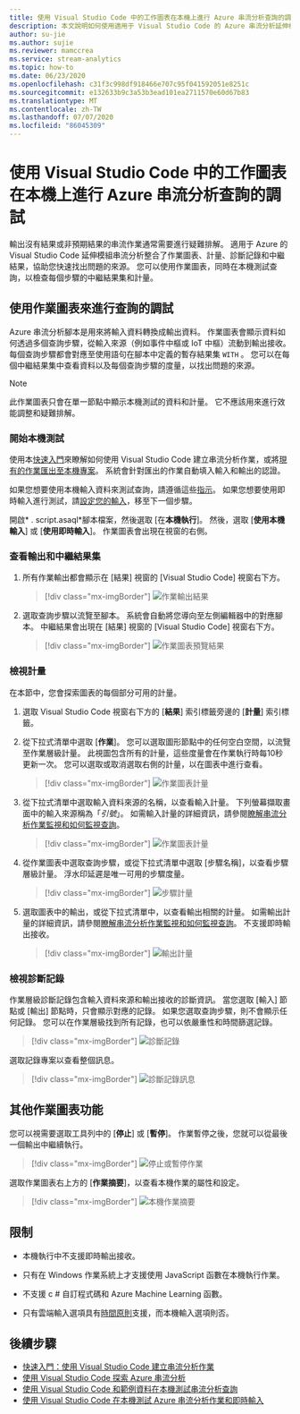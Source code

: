```yaml
---
title: 使用 Visual Studio Code 中的工作圖表在本機上進行 Azure 串流分析查詢的調試
description: 本文說明如何使用適用于 Visual Studio Code 的 Azure 串流分析延伸模組中的工作圖表，在本機對查詢進行偵錯工具。
author: su-jie
ms.author: sujie
ms.reviewer: mamccrea
ms.service: stream-analytics
ms.topic: how-to
ms.date: 06/23/2020
ms.openlocfilehash: c31f3c998df918466e707c95f041592051e8251c
ms.sourcegitcommit: e132633b9c3a53b3ead101ea2711570e60d67b83
ms.translationtype: MT
ms.contentlocale: zh-TW
ms.lasthandoff: 07/07/2020
ms.locfileid: "86045309"
---
```

# <a name="debug-azure-stream-analytics-queries-locally-using-job-diagram-in-visual-studio-code"></a>使用 Visual Studio Code 中的工作圖表在本機上進行 Azure 串流分析查詢的調試

輸出沒有結果或非預期結果的串流作業通常需要進行疑難排解。 適用于 Azure 的 Visual Studio Code 延伸模組串流分析整合了作業圖表、計量、診斷記錄和中繼結果，協助您快速找出問題的來源。 您可以使用作業圖表，同時在本機測試查詢，以檢查每個步驟的中繼結果集和計量。

## <a name="debug-a-query-using-job-diagram"></a>使用作業圖表來進行查詢的調試

Azure 串流分析腳本是用來將輸入資料轉換成輸出資料。 作業圖表會顯示資料如何透過多個查詢步驟，從輸入來源（例如事件中樞或 IoT 中樞）流動到輸出接收。 每個查詢步驟都會對應至使用語句在腳本中定義的暫存結果集 `WITH` 。 您可以在每個中繼結果集中查看資料以及每個查詢步驟的度量，以找出問題的來源。

> [!NOTE]
> 此作業圖表只會在單一節點中顯示本機測試的資料和計量。 它不應該用來進行效能調整和疑難排解。

### <a name="start-local-testing"></a>開始本機測試

使用本[快速入門](quick-create-vs-code.md)來瞭解如何使用 Visual Studio Code 建立串流分析作業，或將[現有的作業匯出至本機專案](visual-studio-code-explore-jobs.md)。 系統會針對匯出的作業自動填入輸入和輸出的認證。

如果您想要使用本機輸入資料來測試查詢，請遵循這些[指示](visual-studio-code-local-run.md)。 如果您想要使用即時輸入進行測試，請[設定您的輸入](stream-analytics-add-inputs.md)，移至下一個步驟。 

開啟* \. script.asaql*腳本檔案，然後選取 [在**本機執行**]。 然後，選取 [**使用本機輸入**] 或 [**使用即時輸入**]。 作業圖表會出現在視窗的右側。

### <a name="view-the-output-and-intermediate-result-set"></a>查看輸出和中繼結果集  

1. 所有作業輸出都會顯示在 [結果] 視窗的 [Visual Studio Code] 視窗右下方。

   > [!div class="mx-imgBorder"]
   > ![作業輸出結果](./media/debug-locally-using-job-diagram-vs-code/job-output-results.png)

2. 選取查詢步驟以流覽至腳本。 系統會自動將您導向至左側編輯器中的對應腳本。 中繼結果會出現在 [結果] 視窗的 [Visual Studio Code] 視窗右下方。

   > [!div class="mx-imgBorder"]
   > ![作業圖表預覽結果](./media/debug-locally-using-job-diagram-vs-code/preview-result.png)

### <a name="view-metrics"></a>檢視計量

在本節中，您會探索圖表的每個部分可用的計量。

1. 選取 Visual Studio Code 視窗右下方的 [**結果**] 索引標籤旁邊的 [**計量**] 索引標籤。

2. 從下拉式清單中選取 [**作業**]。 您可以選取圖形節點中的任何空白空間，以流覽至作業層級計量。 此視圖包含所有的計量，這些度量會在作業執行時每10秒更新一次。 您可以選取或取消選取右側的計量，以在圖表中進行查看。

   > [!div class="mx-imgBorder"]
   > ![作業圖表計量](./media/debug-locally-using-job-diagram-vs-code/job-metrics.png)

3. 從下拉式清單中選取輸入資料來源的名稱，以查看輸入計量。 下列螢幕擷取畫面中的輸入來源稱為「*引號*」。 如需輸入計量的詳細資訊，請參閱[瞭解串流分析作業監視和如何監視查詢](stream-analytics-monitoring.md)。

   > [!div class="mx-imgBorder"]
   > ![作業圖表計量](./media/debug-locally-using-job-diagram-vs-code/input-metrics.png)

4. 從作業圖表中選取查詢步驟，或從下拉式清單中選取 [步驟名稱]，以查看步驟層級計量。 浮水印延遲是唯一可用的步驟度量。

   > [!div class="mx-imgBorder"]
   > ![步驟計量](./media/debug-locally-using-job-diagram-vs-code/step-metrics.png)

5. 選取圖表中的輸出，或從下拉式清單中，以查看輸出相關的計量。 如需輸出計量的詳細資訊，請參閱[瞭解串流分析作業監視和如何監視查詢](stream-analytics-monitoring.md)。 不支援即時輸出接收。

   > [!div class="mx-imgBorder"]
   > ![輸出計量](./media/debug-locally-using-job-diagram-vs-code/output-metrics.png)

### <a name="view-diagnostic-logs"></a>檢視診斷記錄

作業層級診斷記錄包含輸入資料來源和輸出接收的診斷資訊。 當您選取 [輸入] 節點或 [輸出] 節點時，只會顯示對應的記錄。 如果您選取查詢步驟，則不會顯示任何記錄。 您可以在作業層級找到所有記錄，也可以依嚴重性和時間篩選記錄。

   > [!div class="mx-imgBorder"]
   > ![診斷記錄](./media/debug-locally-using-job-diagram-vs-code/diagnostic-logs.png)

   選取記錄專案以查看整個訊息。

   > [!div class="mx-imgBorder"]
   > ![診斷記錄訊息](./media/debug-locally-using-job-diagram-vs-code/diagnostic-logs-message.png)


## <a name="other-job-diagram-features"></a>其他作業圖表功能

您可以視需要選取工具列中的 [**停止**] 或 [**暫停**]。 作業暫停之後，您就可以從最後一個輸出中繼續執行。

> [!div class="mx-imgBorder"]
> ![停止或暫停作業](./media/debug-locally-using-job-diagram-vs-code/stop-pause-job.png)

選取作業圖表右上方的 [**作業摘要**]，以查看本機作業的屬性和設定。

> [!div class="mx-imgBorder"]
> ![本機作業摘要](./media/debug-locally-using-job-diagram-vs-code/job-summary.png)

## <a name="limitations"></a>限制

* 本機執行中不支援即時輸出接收。

* 只有在 Windows 作業系統上才支援使用 JavaScript 函數在本機執行作業。

* 不支援 c # 自訂程式碼和 Azure Machine Learning 函數。 

* 只有雲端輸入選項具有[時間原則](stream-analytics-out-of-order-and-late-events.md)支援，而本機輸入選項則否。

## <a name="next-steps"></a>後續步驟

* [快速入門：使用 Visual Studio Code 建立串流分析作業](quick-create-vs-code.md)
* [使用 Visual Studio Code 探索 Azure 串流分析](visual-studio-code-explore-jobs.md)
* [使用 Visual Studio Code 和範例資料在本機測試串流分析查詢](visual-studio-code-local-run.md)
* [使用 Visual Studio Code 在本機測試 Azure 串流分析作業和即時輸入](visual-studio-code-local-run-live-input.md)
